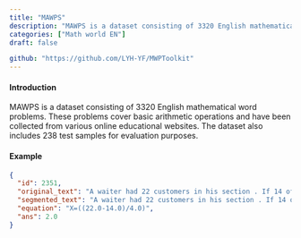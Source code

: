 ```yaml
---
title: "MAWPS"
description: "MAWPS is a dataset consisting of 3320 English mathematical word problems. These problems cover basic arithmetic operations and have been collected from various online educational websites. The dataset also includes 238 test samples for evaluation purposes."
categories: ["Math world EN"]
draft: false

github: "https://github.com/LYH-YF/MWPToolkit"
---
```


#### Introduction

MAWPS is a dataset consisting of 3320 English mathematical word problems. These problems cover basic arithmetic operations and have been collected from various online educational websites. The dataset also includes 238 test samples for evaluation purposes.

#### Example

```json
{
  "id": 2351,
  "original_text": "A waiter had 22 customers in his section . If 14 of them left and the rest of his tables had 4 people at each table , how many tables did he have ?",
  "segmented_text": "A waiter had 22 customers in his section . If 14 of them left and the rest of his tables had 4 people at each table , how many tables did he have ?",
  "equation": "X=((22.0-14.0)/4.0)",
  "ans": 2.0
}
```